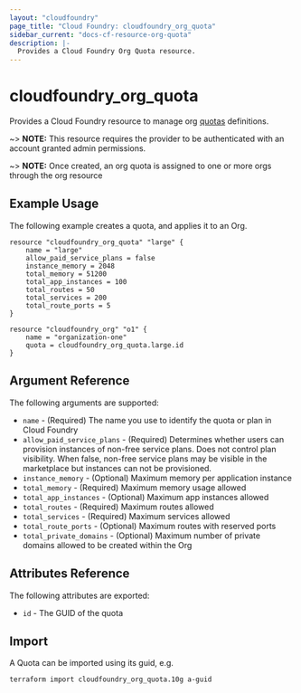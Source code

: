 ```yaml
---
layout: "cloudfoundry"
page_title: "Cloud Foundry: cloudfoundry_org_quota"
sidebar_current: "docs-cf-resource-org-quota"
description: |-
  Provides a Cloud Foundry Org Quota resource.
---
```


# cloudfoundry\_org\_quota

Provides a Cloud Foundry resource to manage org [quotas](https://docs.cloudfoundry.org/adminguide/quota-plans.html) definitions.

~> **NOTE:** This resource requires the provider to be authenticated with an account granted admin permissions.

~> **NOTE:** Once created, an org quota is assigned to one or more orgs through the org resource

## Example Usage

The following example creates a quota, and applies it to an Org.

```hcl
resource "cloudfoundry_org_quota" "large" {
    name = "large"
    allow_paid_service_plans = false
    instance_memory = 2048
    total_memory = 51200
    total_app_instances = 100
    total_routes = 50
    total_services = 200
    total_route_ports = 5
}

resource "cloudfoundry_org" "o1" {
    name = "organization-one"
    quota = cloudfoundry_org_quota.large.id
}
```

## Argument Reference

The following arguments are supported:

* `name` - (Required) The name you use to identify the quota or plan in Cloud Foundry
* `allow_paid_service_plans` - (Required) Determines whether users can provision instances of non-free service plans. Does not control plan visibility. When false, non-free service plans may be visible in the marketplace but instances can not be provisioned.
* `instance_memory` - (Optional) Maximum memory per application instance
* `total_memory` - (Required) Maximum memory usage allowed
* `total_app_instances` - (Optional) Maximum app instances allowed
* `total_routes` - (Required) Maximum routes allowed
* `total_services` - (Required) Maximum services allowed
* `total_route_ports` - (Optional) Maximum routes with reserved ports
* `total_private_domains` - (Optional) Maximum number of private domains allowed to be created within the Org

## Attributes Reference

The following attributes are exported:

* `id` - The GUID of the quota

## Import

A Quota can be imported using its guid, e.g.

```bash
terraform import cloudfoundry_org_quota.10g a-guid
```
